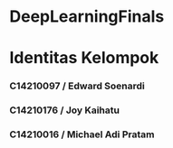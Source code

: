 # DeepLearningFinals

# Identitas Kelompok
### C14210097 / Edward Soenardi
### C14210176 / Joy Kaihatu
### C14210016 / Michael Adi Pratam
